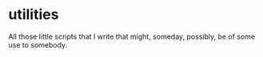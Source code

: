 utilities
=========

All those little scripts that I write that might, someday, possibly, be of some use to somebody.
